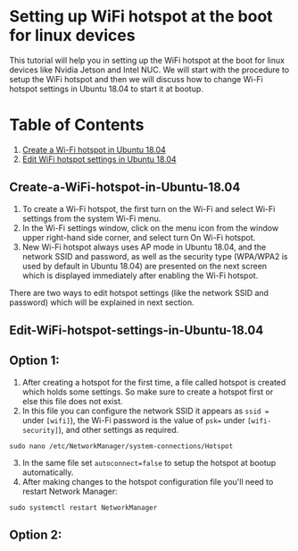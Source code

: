 # Setting up WiFi hotspot at the boot for linux devices 
This tutorial will help you in setting up the WiFi hotspot at the boot for linux devices like Nvidia Jetson and Intel NUC. We will start with the procedure to setup the WiFi hotspot and then we will discuss how to change Wi-Fi hotspot settings in Ubuntu 18.04 to start it at bootup.

# Table of Contents
1. [Create a Wi-Fi hotspot in Ubuntu 18.04](#Create-a-WiFi-hotspot-in-Ubuntu-18.04)
2. [Edit WiFi hotspot settings in Ubuntu 18.04](#Edit-WiFi-hotspot-settings-in-Ubuntu-18.04 )

## Create-a-WiFi-hotspot-in-Ubuntu-18.04
1. To create a Wi-Fi hotspot, the first turn on the Wi-Fi and select Wi-Fi settings from the system Wi-Fi menu.
2. In the Wi-Fi settings window, click on the menu icon from the window upper right-hand side corner, and select turn On Wi-Fi hotspot.
3. New Wi-Fi hotspot always uses AP mode in Ubuntu 18.04, and the network SSID and password, as well as the security type (WPA/WPA2 is used by default in Ubuntu 18.04) are presented on the next screen which is displayed immediately after enabling the Wi-Fi hotspot.

There are two ways to edit hotspot settings (like the network SSID and password) which will be explained in next section.

## Edit-WiFi-hotspot-settings-in-Ubuntu-18.04
## Option 1:
1. After creating a hotspot for the first time, a file called hotspot is created which holds some settings. So make sure to create a hotspot first or else this file does not exist. 
2. In this file you can configure the network SSID it appears as ```ssid = ``` under ```[wifi]```), the Wi-Fi password is the value of ```psk=``` under ```[wifi-security]```), and other settings as required.
```
sudo nano /etc/NetworkManager/system-connections/Hotspot
```
3. In the same file set ```autoconnect=false``` to setup the hotspot at bootup automatically.
4. After making changes to the hotspot configuration file you'll need to restart Network Manager:
```
sudo systemctl restart NetworkManager
```

## Option 2:
